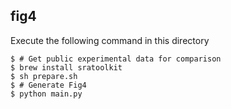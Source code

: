 fig4
----
Execute the following command in this directory
```
$ # Get public experimental data for comparison
$ brew install sratoolkit
$ sh prepare.sh
$ # Generate Fig4
$ python main.py
```
